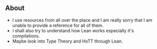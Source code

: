## About

- I use resources from all over the place and I am really sorry that I am unable to provide a reference for all of them.
- I shall also try to understand how Lean works especially it's compilations.
- Maybe look into Type Theory and HoTT through Lean.
